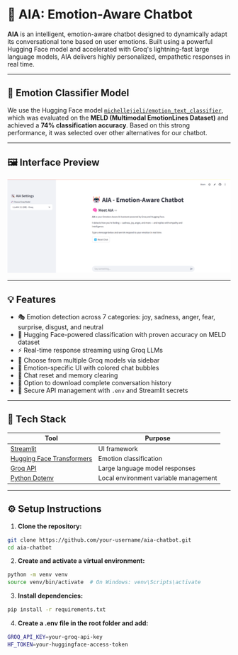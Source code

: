 # 🤖 AIA: Emotion-Aware Chatbot

**AIA** is an intelligent, emotion-aware chatbot designed to dynamically adapt its conversational tone based on user emotions. Built using a powerful Hugging Face model and accelerated with Groq's lightning-fast large language models, AIA delivers highly personalized, empathetic responses in real time.

---

## 🧠 Emotion Classifier Model

We use the Hugging Face model [`michellejieli/emotion_text_classifier`](https://huggingface.co/michellejieli/emotion_text_classifier), which was evaluated on the **MELD (Multimodal EmotionLines Dataset)** and achieved a **74% classification accuracy**. Based on this strong performance, it was selected over other alternatives for our chatbot.

---

## 🖼️ Interface Preview

![AIA Chatbot Interface](assets/aia-interface.png)

---

## 💡 Features

- 🎭 Emotion detection across 7 categories: joy, sadness, anger, fear, surprise, disgust, and neutral
- 🧠 Hugging Face-powered classification with proven accuracy on MELD dataset
- ⚡ Real-time response streaming using Groq LLMs
- 🧬 Choose from multiple Groq models via sidebar
- 🎨 Emotion-specific UI with colored chat bubbles
- 🔄 Chat reset and memory clearing
- 💾 Option to download complete conversation history
- 🔐 Secure API management with `.env` and Streamlit secrets

---

## 🚀 Tech Stack

| Tool | Purpose |
|------|---------|
| [Streamlit](https://streamlit.io) | UI framework |
| [Hugging Face Transformers](https://huggingface.co/transformers) | Emotion classification |
| [Groq API](https://groq.com) | Large language model responses |
| [Python Dotenv](https://pypi.org/project/python-dotenv/) | Local environment variable management |

---

## ⚙️ Setup Instructions

1. **Clone the repository:**

```bash
git clone https://github.com/your-username/aia-chatbot.git
cd aia-chatbot

```

2. **Create and activate a virtual environment:**

```bash
python -m venv venv
source venv/bin/activate  # On Windows: venv\Scripts\activate
```
3. **Install dependencies:**

```bash
pip install -r requirements.txt
```

4. **Create a .env file in the root folder and add:**

```bash
GROQ_API_KEY=your-groq-api-key
HF_TOKEN=your-huggingface-access-token
```